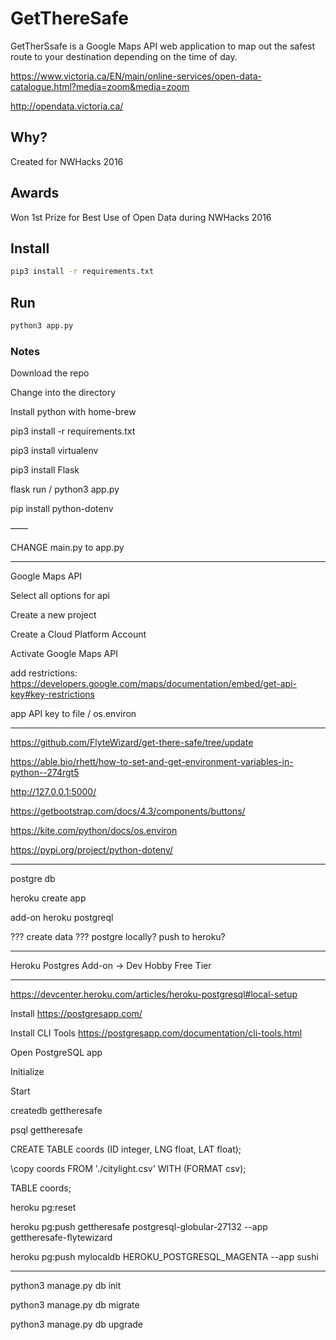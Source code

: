 # GetThereSafe

GetTherSsafe is a Google Maps API web application to map out the safest route to your destination depending on the time of day.

https://www.victoria.ca/EN/main/online-services/open-data-catalogue.html?media=zoom&media=zoom

http://opendata.victoria.ca/

## Why?

Created for NWHacks 2016

## Awards

Won 1st Prize for Best Use of Open Data during NWHacks 2016

## Install

```bash 
pip3 install -r requirements.txt
```

## Run

```bash
python3 app.py
```

### Notes

Download the repo

Change into the directory

Install python with home-brew

pip3 install -r requirements.txt

pip3 install virtualenv

pip3 install Flask

flask run / python3 app.py

pip install python-dotenv

——

CHANGE main.py to app.py

----

Google Maps API

Select all options for api

Create a new project

Create a Cloud Platform Account

Activate Google Maps API

add restrictions: https://developers.google.com/maps/documentation/embed/get-api-key#key-restrictions

app API key to file / os.environ

----

https://github.com/FlyteWizard/get-there-safe/tree/update

https://able.bio/rhett/how-to-set-and-get-environment-variables-in-python--274rgt5

http://127.0.0.1:5000/

https://getbootstrap.com/docs/4.3/components/buttons/

https://kite.com/python/docs/os.environ

https://pypi.org/project/python-dotenv/


---

postgre db

heroku create app

add-on heroku postgreql

??? create data ???
postgre locally? push to heroku?

----

Heroku Postgres Add-on -> Dev Hobby Free Tier

---

https://devcenter.heroku.com/articles/heroku-postgresql#local-setup

Install https://postgresapp.com/

Install CLI Tools https://postgresapp.com/documentation/cli-tools.html

Open PostgreSQL app

Initialize

Start

createdb gettheresafe

psql gettheresafe

CREATE TABLE coords (ID integer, LNG float, LAT float);

\copy coords FROM './citylight.csv' WITH (FORMAT csv);

TABLE coords;

heroku pg:reset

heroku pg:push gettheresafe postgresql-globular-27132 --app gettheresafe-flytewizard

heroku pg:push mylocaldb HEROKU_POSTGRESQL_MAGENTA --app sushi

----

python3 manage.py db init

python3 manage.py db migrate

python3 manage.py db upgrade